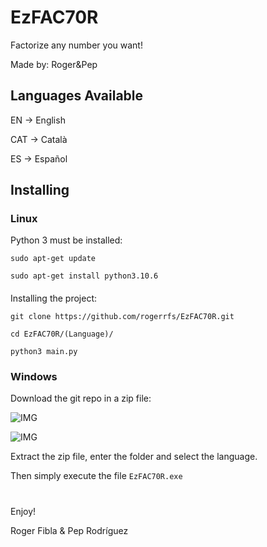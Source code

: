 # EzFAC70R
Factorize any number you want!

Made by: Roger&amp;Pep

## Languages Available

EN &rarr; English

CAT &rarr; Català

ES &rarr; Español


## Installing

### Linux

Python 3 must be installed:

  `sudo apt-get update`

  `sudo apt-get install python3.10.6`

 ####

 Installing the project:

`git clone https://github.com/rogerrfs/EzFAC70R.git`

`cd EzFAC70R/(Language)/`

`python3 main.py`


### Windows

Download the git repo in a zip file:

![IMG](https://github.com/rogerrfs/EzFAC70R/blob/main/img_git/img.jpeg)

![IMG](https://github.com/rogerrfs/EzFAC70R/blob/main/img_git/img2.jpeg)

Extract the zip file, enter the folder and select the language.

Then simply execute the file `EzFAC70R.exe`

#

Enjoy!

Roger Fibla & Pep Rodríguez
